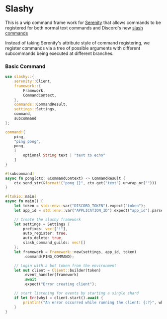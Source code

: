 # Slashy

This is a wip command frame work for [Serenity](https://github.com/serenity-rs/serenity) that allows commands to be registered for both normal text commands and Discord's new [slash commands](https://discord.com/developers/docs/interactions/slash-commands)

Instead of taking Serenity's attribute style of command registering, we register commands via a tree of possible arguments with different subcommands being executed at different branches.


### Basic Command
```rust
use slashy::{
    serenity::Client,
    framework::{
        Framework,
        CommandContext,
    },
    commands::CommandResult,
    settings::Settings,
    command,
    subcommand
};

command!{
    ping,
    "ping pong",
    pong,
    [
        optional String text | "text to echo"
    ]
}

#[subcommand]
async fn pong(ctx: &CommandContext) -> CommandResult {
    ctx.send_str(&format!("pong {}", ctx.get("text").unwrap_or("")))
}

#[tokio::main]
async fn main() {
    let token = std::env::var("DISCORD_TOKEN").expect("token");
    let app_id = std::env::var("APPLICATION_ID").expect("app_id").parse().expect("app_id parse");

    // Create the slashy framework
    let settings = Settings {
        prefixes: vec!["!"],
        auto_register: true,
        auto_delete: true,
        slash_command_guilds: vec![]
    };
    let framework = Framework::new(settings, app_id, token)
        .command(PING_COMMAND);

    // Login with a bot token from the environment
    let mut client = Client::builder(token)
        .event_handler(framework)
        .await
        .expect("Error creating client");

    // start listening for events by starting a single shard
    if let Err(why) = client.start().await {
        println!("An error occurred while running the client: {:?}", why);
    }
}
```
